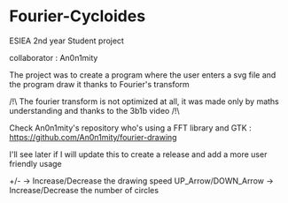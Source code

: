 # Fourier-Cycloides

ESIEA 2nd year Student project 

collaborator : 
An0n1mity

The project was to create a program where the user enters a svg file and the program draw it thanks to Fourier's transform

/!\ The fourier transform is not optimized at all, it was made only by maths understanding and thanks to the 3b1b video /!\

Check An0n1mity's repository who's using a FFT library and GTK : https://github.com/An0n1mity/fourier-drawing

I'll see later if I will update this to create a release and add a more user friendly usage

+/- -> Increase/Decrease the drawing speed
UP_Arrow/DOWN_Arrow -> Increase/Decrease the number of circles
